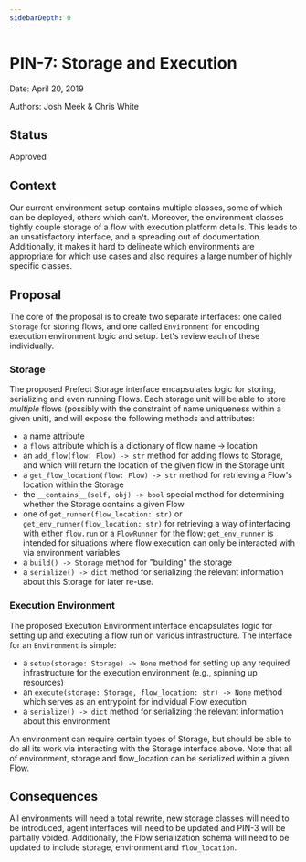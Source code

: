 ```yaml
---
sidebarDepth: 0
---
```


# PIN-7: Storage and Execution

Date: April 20, 2019

Authors: Josh Meek & Chris White

## Status

Approved

## Context

Our current environment setup contains multiple classes, some of which can be deployed, others which can't. Moreover, the environment classes tightly couple storage of a flow with execution platform details. This leads to an unsatisfactory interface, and a spreading out of documentation. Additionally, it makes it hard to delineate which environments are appropriate for which use cases and also requires a large number of highly specific classes.

## Proposal

The core of the proposal is to create two separate interfaces: one called `Storage` for storing flows, and one called `Environment` for encoding execution environment logic and setup.  Let's review each of these individually.

### Storage

The proposed Prefect Storage interface encapsulates logic for storing, serializing and even running Flows.  Each storage unit will be able to store _multiple_ flows (possibly with the constraint of name uniqueness within a given unit), and will expose the following methods and attributes:
- a name attribute
- a `flows` attribute which is a dictionary of flow name -> location
- an `add_flow(flow: Flow) -> str` method for adding flows to Storage, and which will return the location of the given flow in the Storage unit
- a `get_flow_location(flow: Flow) -> str` method for retrieving a Flow's location within the Storage
- the `__contains__(self, obj) -> bool` special method for determining whether the Storage contains a given Flow
- one of `get_runner(flow_location: str)` or `get_env_runner(flow_location: str)` for retrieving a way of interfacing with either `flow.run` or a `FlowRunner` for the flow; `get_env_runner` is intended for situations where flow execution can only be interacted with via environment variables
- a `build() -> Storage` method for "building" the storage
- a `serialize() -> dict` method for serializing the relevant information about this Storage for later re-use.

### Execution Environment

The proposed Execution Environment interface encapsulates logic for setting up and executing a flow run on various infrastructure.  The interface for an `Environment` is simple:
- a `setup(storage: Storage) -> None` method for setting up any required infrastructure for the execution environment (e.g., spinning up resources)
- an `execute(storage: Storage, flow_location: str) -> None` method which serves as an entrypoint for individual Flow execution
- a `serialize() -> dict` method for serializing the relevant information about this environment

An environment can require certain types of Storage, but should be able to do all its work via interacting with the Storage interface above.  Note that all of environment, storage and flow_location can be serialized within a given Flow.

## Consequences

All environments will need a total rewrite, new storage classes will need to be introduced, agent interfaces will need to be updated and PIN-3 will be partially voided.  Additionally, the Flow serialization schema will need to be updated to include storage, environment and `flow_location`.
